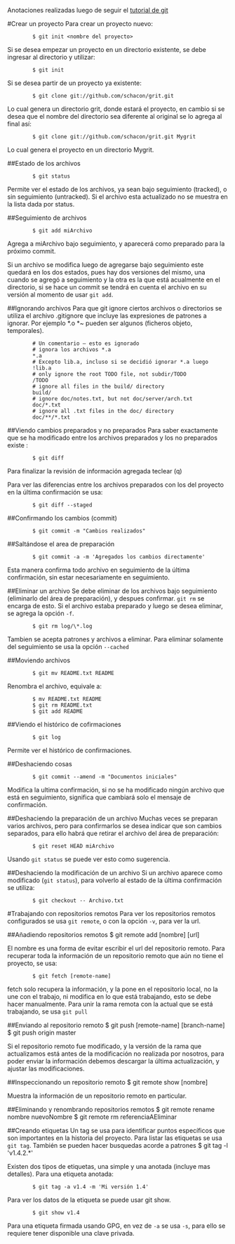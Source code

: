 
Anotaciones realizadas luego de seguir el [tutorial de git](https://git-scm.com/book/es/v1)

#Crear un proyecto
Para crear un proyecto nuevo:

			$ git init <nombre del proyecto>

Si se desea empezar un proyecto en un directorio existente, se debe ingresar al
directorio y utilizar:

			$ git init

Si se desea partir de un proyecto ya existente:

			$ git clone git://github.com/schacon/grit.git

Lo cual genera un directorio grit, donde estará el proyecto, en cambio si se desea
que el nombre del directorio sea diferente al original se lo agrega al final así:

			$ git clone git://github.com/schacon/grit.git Mygrit

Lo cual genera el proyecto en un directorio Mygrit.

##Estado de los archivos
 
			$ git status

Permite ver el estado de los archivos, ya sean bajo seguimiento (tracked),
o sin seguimiento (untracked). Si el archivo esta actualizado no se muestra en la
lista dada por status.

##Seguimiento de archivos

			$ git add miArchivo

Agrega a miArchivo bajo seguimiento, y aparecerá como preparado para la próximo
commit.

Si un archivo se modifica luego de agregarse bajo seguimiento este quedará en los
dos estados, pues hay dos versiones del mismo, una cuando se agregó a seguimiento
y la otra es la que está acualmente en el directorio, si se hace un commit se 
tendrá en cuenta el archivo en su versión al momento de usar ```git add```.

##Ignorando archivos
Para que git ignore ciertos archivos o directorios se utiliza el archivo .gitignore
que incluye las expresiones de patrones a ignorar. Por ejemplo *.o *~ pueden ser
algunos (ficheros objeto, temporales).

			# Un comentario – esto es ignorado
			# ignora los archivos *.a
			*.a
			# Excepto lib.a, incluso si se decidió ignorar *.a luego
			!lib.a
			# only ignore the root TODO file, not subdir/TODO
			/TODO
			# ignore all files in the build/ directory
			build/
			# ignore doc/notes.txt, but not doc/server/arch.txt
			doc/*.txt
			# ignore all .txt files in the doc/ directory
			doc/**/*.txt

##Viendo cambios preparados y no preparados
Para saber exactamente que se ha modificado entre los archivos preparados y los no
preparados existe :

			$ git diff

Para finalizar la revisión de información agregada teclear (q)

Para ver las diferencias entre los archivos preparados con los del proyecto en la
última confirmación se usa:

			$ git diff --staged

##Confirmando los cambios (commit)

			$ git commit -m "Cambios realizados"

##Saltándose el area de preparación

			$ git commit -a -m 'Agregados los cambios directamente'

Esta manera confirma todo archivo en seguimiento de la última confirmación, sin
estar necesariamente en seguimiento.

##Eliminar un archivo
Se debe eliminar de los archivos bajo seguimiento (eliminarlo del área de 
preparación), y despues confirmar. ```git rm``` se encarga de esto.
Si el archivo estaba preparado y luego se desea eliminar, se agrega la opción
```-f```.

			$ git rm log/\*.log


Tambien se acepta patrones y archivos a eliminar. Para eliminar solamente del
seguimiento se usa la opción ```--cached```


##Moviendo archivos

			$ git mv README.txt README

Renombra el archivo, equivale a:

			$ mv README.txt README
			$ git rm README.txt
			$ git add README

##Viendo el histórico de cofirmaciones

			$ git log

Permite ver el histórico de confirmaciones.


##Deshaciendo cosas

			$ git commit --amend -m "Documentos iniciales"

Modifica la ultima confirmación, si no se ha modificado ningún archivo que 
está en seguimiento, significa que cambiará solo el mensaje de confirmación.

##Deshaciendo la preparación de un archivo
Muchas veces se preparan varios archivos, pero para confirmarlos se desea indicar
que son cambios separados, para ello habrá que retirar el archivo del área de
preparación:

			$ git reset HEAD miArchivo

Usando ```git status``` se puede ver esto como sugerencia.

##Deshaciendo la modificación de un archivo
Si un archivo aparece como modificado (```git status```), para volverlo al estado 
de la última confirmación se utiliza:

			$ git checkout -- Archivo.txt


#Trabajando con repositorios remotos
Para ver los repositorios remotos configurados se usa ```git remote```, o con 
la opción ```-v```, para ver la url.

##Añadiendo repositorios remotos 
			$ git remote add [nombre] [url]

El nombre es una forma de evitar escribir el url del repositorio remoto.
Para recuperar toda la información de un repositorio remoto que aún no tiene
el proyecto, se usa:

			$ git fetch [remote-name]

fetch solo recupera la información, y la pone en el repositorio local, no la 
une con el trabajo, ni modifica en lo que está trabajando, esto se debe hacer 
manualmente. Para unir la rama remota con la actual que se está trabajando,
se usa ```git pull```

##Enviando al repositorio remoto
			$ git push [remote-name] [branch-name]
			$ git push origin master

Si el repositorio remoto fue modificado, y la versión de la rama que actualizamos
está antes de la modificación no realizada por nosotros, para poder enviar la 
información debemos descargar la última actualización, y ajustar las modificaciones.

##Inspeccionando un repositorio remoto 
			$ git remote show [nombre]

Muestra la información de un repositorio remoto en particular.

##Eliminando y renombrando repositorios remotos 
			$ git remote rename nombre nuevoNombre
			$ git remote rm  referenciaAEliminar

##Creando etiquetas
Un tag se usa para identificar puntos específicos que son importantes en la historia
del proyecto. Para listar las etiquetas se usa ```git tag```. También se pueden
hacer busquedas acorde a patrones
			$ git tag -l 'v1.4.2.*'

Existen dos tipos de etiquetas, una simple y una anotada (incluye mas detalles).
Para una etiqueta anotada:

			$ git tag -a v1.4 -m 'Mi versión 1.4'

Para ver los datos de la etiqueta se puede usar git show.

			$ git show v1.4

Para una etiqueta firmada usando GPG, en vez de ```-a``` se usa ```-s```, para ello se 
requiere tener disponible una clave privada.


